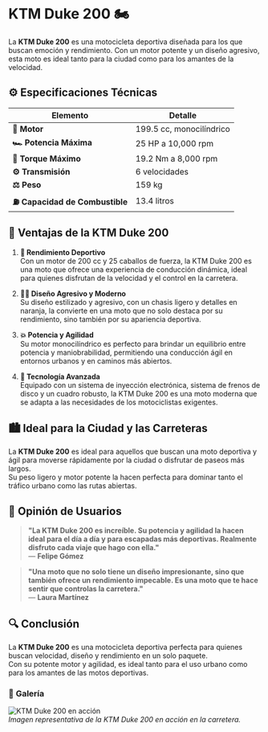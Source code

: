 # **KTM Duke 200** 🏍️

La **KTM Duke 200** es una motocicleta deportiva diseñada para los que buscan emoción y rendimiento. Con un motor potente y un diseño agresivo, esta moto es ideal tanto para la ciudad como para los amantes de la velocidad.

## ⚙️ **Especificaciones Técnicas**

| **Elemento**                    | **Detalle**              |
| ------------------------------- | ------------------------ |
| **🔧 Motor**                    | 199.5 cc, monocilíndrico |
| **🏎️ Potencia Máxima**          | 25 HP a 10,000 rpm       |
| **🔄 Torque Máximo**            | 19.2 Nm a 8,000 rpm      |
| **⚙️ Transmisión**              | 6 velocidades            |
| **⚖️ Peso**                     | 159 kg                   |
| **⛽ Capacidad de Combustible** | 13.4 litros              |

## 🌟 **Ventajas de la KTM Duke 200**

1. **🏁 Rendimiento Deportivo**  
   Con un motor de 200 cc y 25 caballos de fuerza, la KTM Duke 200 es una moto que ofrece una experiencia de conducción dinámica, ideal para quienes disfrutan de la velocidad y el control en la carretera.

2. **🚴‍♂️ Diseño Agresivo y Moderno**  
   Su diseño estilizado y agresivo, con un chasis ligero y detalles en naranja, la convierte en una moto que no solo destaca por su rendimiento, sino también por su apariencia deportiva.

3. **💥 Potencia y Agilidad**  
   Su motor monocilíndrico es perfecto para brindar un equilibrio entre potencia y maniobrabilidad, permitiendo una conducción ágil en entornos urbanos y en caminos más abiertos.

4. **🔧 Tecnología Avanzada**  
   Equipado con un sistema de inyección electrónica, sistema de frenos de disco y un cuadro robusto, la KTM Duke 200 es una moto moderna que se adapta a las necesidades de los motociclistas exigentes.

## 🏙️ **Ideal para la Ciudad y las Carreteras**

La **KTM Duke 200** es ideal para aquellos que buscan una moto deportiva y ágil para moverse rápidamente por la ciudad o disfrutar de paseos más largos.  
Su peso ligero y motor potente la hacen perfecta para dominar tanto el tráfico urbano como las rutas abiertas.

## 💬 **Opinión de Usuarios**

> **"La KTM Duke 200 es increíble. Su potencia y agilidad la hacen ideal para el día a día y para escapadas más deportivas. Realmente disfruto cada viaje que hago con ella."**  
> — **Felipe Gómez**

> **"Una moto que no solo tiene un diseño impresionante, sino que también ofrece un rendimiento impecable. Es una moto que te hace sentir que controlas la carretera."**  
> — **Laura Martínez**

## 🔍 **Conclusión**

La **KTM Duke 200** es una motocicleta deportiva perfecta para quienes buscan velocidad, diseño y rendimiento en un solo paquete.  
Con su potente motor y agilidad, es ideal tanto para el uso urbano como para los amantes de las motos deportivas.

### 📸 **Galería**

![KTM Duke 200 en acción](https://cdn.motor1.com/images/mgl/OXW1A/s1/la-nueva-ktm-duke-200-con-abs-ya-esta-a-la-venta-y-convivira-con-la-version-anterior.jpg)  
_Imagen representativa de la KTM Duke 200 en acción en la carretera._
